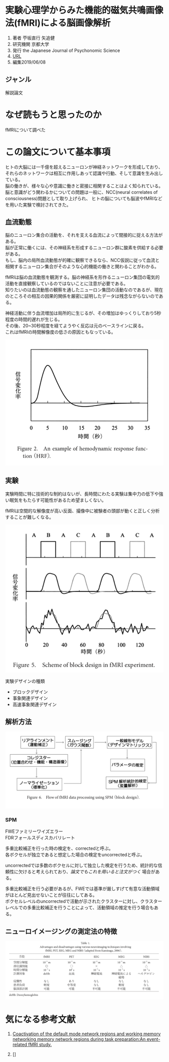 # 実験心理学からみた機能的磁気共鳴画像法(fMRI)による脳画像解析
1. 著者 苧坂直行 矢追健
2. 研究機関 京都大学
3. 発行 the Japanese Journal of Psychonomic Science
4. [URL](https://www.jstage.jst.go.jp/article/psychono/34/1/34_34.29/_pdf/-char/ja)  
5. 編集2019/06/08    


## ジャンル
解説論文  

# なぜ読もうと思ったのか
fMRIについて調べた  

# この論文について基本事項  
ヒトの大脳には一千億を超えるニューロンが神経ネットワークを形成しており、それらのネットワークは相互に作用しあって認識や行動、そして意識を生み出している。  
脳の働きが、様々な心や意識に働きと密接に相関することはよく知られている。  
脳と意識がどう関わるかについての問題は一般に、NCC(neural correlates of consciousness)問題として取り上げられ、
ヒトの脳についても脳波やfMRIなどを用いた実験で検討されてきた。  

## 血流動態  
脳のニューロン集合の活動を、それを支える血流によって間接的に捉える方法がある。  
脳が正常に働くには、その神経系を形成するニューロン群に酸素を供給する必要がある。  
もし、脳内の局所血流動態が的確に観察できるなら、NCC仮説に従って血流と相関するニューロン集合がそのような心的機能の働きと関わることがわかる。  

fMRIは脳の血流動態を観測する。脳の神経系を形作るニューロン集団の電気的活動を直接観察しているのではないことに注意が必要である。  
知りたいのは血流動態の観察を通したニューロン集団の活動なのであるが、現在のところその相互の因果的関係を厳密に証明したデータは残念ながらないのである。  

神経活動に伴う血流増加は局所的に生じるが、その増加はゆっくりしており5秒程度の時間的遅れが生じる。  
その後、20~30秒程度を経てようやく反応は元のベースラインに戻る。  
これはfMRIの時間解像度の低さの原因ともなっている。  

![HRF](./hrf.png)

## 実験  
実験時間に特に技術的な制約はないが、長時間にわたる実験は集中力の低下や強い眠気をもたらす可能性があるため望ましくない。  

fMRIは空間的な解像度が高い反面、撮像中に被験者の頭部が動くと正しく分析することが難しくなる。  

![HRFと実験デザイン](./hrf_task.png)

実験デザインの種類
+ ブロックデザイン  
+ 事象関連デザイン  
+ 高速事象関連デザイン

## 解析方法  
![SPMの処理](./flow.png)  

### SPM
FWEファミリーワイズエラー  
FDRフォールスディスカバリレート  

多重比較補正を行った時の検定を、correctedと呼ぶ。  
各ボクセルが独立であると想定した場合の検定をuncorrectedと呼ぶ。  

uncorrectedでは多数のボクセルに対して独立した検定を行うため、統計的な信頼性に欠けると考えられており、*論文でもこれを用いると注文がつく* 場合がある。  

多重比較補正を行う必要があるが、FWEでは基準が厳しすげて有意な活動領域がほとんど見出せないことが往往にしてある。  
ボクセルレベルのuncorrectedで活動が示されたクラスターに対し、クラスターレベルでの多重比較補正を行うことによって、活動領域の推定を行う場合もある。  

## ニューロイメージングの測定法の特徴
![fMRI](./fmri.png)

# 気になる参考文献
1. [Coactivation of the default mode network regions and working memory networking memory network regions during task preparation:An event-related fMRI study.]()

2. []
